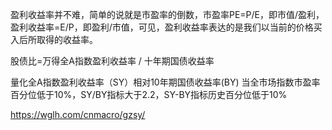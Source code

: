 盈利收益率并不难，简单的说就是市盈率的倒数，市盈率PE=P/E，即市值/盈利，盈利收益率=E/P，即盈利/市值，可见，盈利收益率表达的是我们以当前的价格买入后所取得的收益率。

股债比=万得全A指数盈利收益率 / 十年期国债收益率

量化全A指数盈利收益率（SY）相对10年期国债收益率(BY)
当全市场指数市盈率百分位低于10%，SY/BY指标大于2.2，SY-BY指标历史百分位低于10%


https://wglh.com/cnmacro/gzsy/


